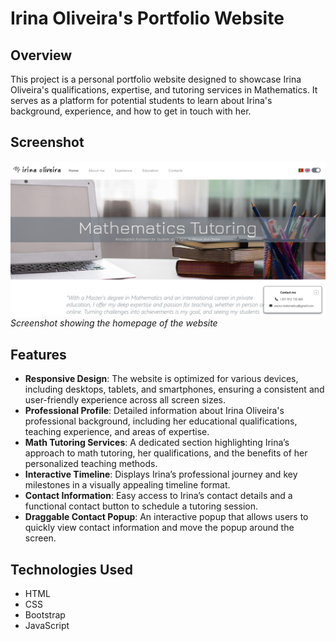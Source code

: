# Irina Oliveira's Portfolio Website

## Overview
This project is a personal portfolio website designed to showcase Irina Oliveira's qualifications, expertise, and tutoring services in Mathematics. It serves as a platform for potential students to learn about Irina's background, experience, and how to get in touch with her.

## Screenshot
![First View of Website](img/screenshot.png)
*Screenshot showing the homepage of the website*

## Features
- **Responsive Design**: The website is optimized for various devices, including desktops, tablets, and smartphones, ensuring a consistent and user-friendly experience across all screen sizes.
- **Professional Profile**: Detailed information about Irina Oliveira's professional background, including her educational qualifications, teaching experience, and areas of expertise.
- **Math Tutoring Services**: A dedicated section highlighting Irina’s approach to math tutoring, her qualifications, and the benefits of her personalized teaching methods.
- **Interactive Timeline**: Displays Irina’s professional journey and key milestones in a visually appealing timeline format.
- **Contact Information**: Easy access to Irina’s contact details and a functional contact button to schedule a tutoring session.
- **Draggable Contact Popup**: An interactive popup that allows users to quickly view contact information and move the popup around the screen.

## Technologies Used
- HTML
- CSS
- Bootstrap
- JavaScript